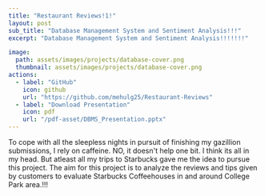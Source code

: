 ```yaml
---
title: "Restaurant Reviews!1!"
layout: post
sub_title: "Database Management System and Sentiment Analysis!!!"
excerpt: "Database Management System and Sentiment Analysis!!!!!!!"

image: 
  path: assets/images/projects/database-cover.png
  thumbnail: assets/images/projects/database-cover.png
actions:
  - label: "GitHub"
    icon: github
    url: "https://github.com/mehulg25/Restaurant-Reviews"
  - label: "Download Presentation"
    icon: pdf
    url: "/pdf-asset/DBMS_Presentation.pptx"
---
```

To cope with all the sleepless nights in pursuit of finishing my gazillion submissions, I rely on caffeine. NO, it doesn't help one bit. I think its all in my head. But atleast all my trips to Starbucks gave me the idea to pursue this project. The aim for this project is to analyze the reviews and tips given by customers to evaluate Starbucks Coffeehouses in and around College Park area.!!!